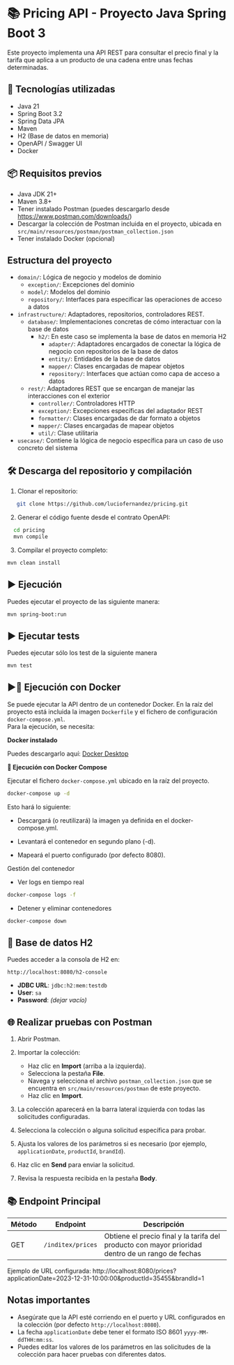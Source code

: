 
# 📚 Pricing API - Proyecto Java Spring Boot 3

Este proyecto implementa una API REST para consultar el precio final y la tarifa que aplica a un producto de una cadena entre unas fechas determinadas.

## 🚀 Tecnologías utilizadas

- Java 21
- Spring Boot 3.2
- Spring Data JPA
- Maven
- H2 (Base de datos en memoria)
- OpenAPI / Swagger UI
- Docker

## 📦 Requisitos previos

- Java JDK 21+
- Maven 3.8+
- Tener instalado Postman (puedes descargarlo desde https://www.postman.com/downloads/)
- Descargar la colección de Postman incluida en el proyecto, ubicada en `src/main/resources/postman/postman_collection.json`
- Tener instalado Docker (opcional)

## Estructura del proyecto


* `domain/`: Lógica de negocio y modelos de dominio  
    * `exception/`: Excepciones del dominio
    * `model/`: Modelos del dominio
    * `repository/`: Interfaces para especificar las operaciones de acceso a datos
* `infrastructure/`: Adaptadores, repositorios, controladores REST.  
    * `database/`: Implementaciones concretas de cómo interactuar con la base de datos
        * `h2/`: En este caso se implementa la base de datos en memoria H2  
			* `adapter/`: Adaptadores encargados de conectar la lógica de negocio con repositorios de la base de datos
			* `entity/`: Entidades de la base de datos
			* `mapper/`: Clases encargadas de mapear objetos
			* `repository/`: Interfaces que actúan como capa de acceso a datos
    * `rest/`: Adaptadores REST que se encargan de manejar las interacciones con el exterior
		* `controller/`: Controladores HTTP
		* `exception/`: Excepciones específicas del adaptador REST
		* `formatter/`: Clases encargadas de dar formato a objetos
		* `mapper/`: Clases encargadas de mapear objetos
		* `util/`: Clase utilitaria
* `usecase/`: Contiene la lógica de negocio específica para un caso de uso concreto del sistema  


## 🛠️ Descarga del repositorio y compilación

1. Clonar el repositorio:
   
```bash
   git clone https://github.com/luciofernandez/pricing.git
```
 
2. Generar el código fuente desde el contrato OpenAPI:

```bash
  cd pricing
  mvn compile
```

3. Compilar el proyecto completo:

```bash
mvn clean install
```
   

## ▶️ Ejecución

Puedes ejecutar el proyecto de las siguiente manera:

```bash
mvn spring-boot:run
```

## ▶️ Ejecutar tests

Puedes ejecutar sólo los test de la siguiente manera

```bash
mvn test
```

## ▶️🐳 Ejecución con Docker

Se puede ejecutar la API dentro de un contenedor Docker. 
En la raíz del proyecto está incluida la imagen `Dockerfile` y el fichero de configuración `docker-compose.yml`.  
Para la ejecución, se necesita:

 **Docker instalado**
  
Puedes descargarlo aquí: [Docker Desktop](https://www.docker.com/products/docker-desktop)
  
 **🐙 Ejecución con Docker Compose**

Ejecutar el fichero `docker-compose.yml` ubicado en la raíz del proyecto.

```bash
docker-compose up -d
```

Esto hará lo siguiente:

- Descargará (o reutilizará) la imagen ya definida en el docker-compose.yml.

- Levantará el contenedor en segundo plano (-d).

- Mapeará el puerto configurado (por defecto 8080).

Gestión del contenedor
* Ver logs en tiempo real

```bash
docker-compose logs -f
```

* Detener y eliminar contenedores

```bash
docker-compose down
```

## 🧪 Base de datos H2

Puedes acceder a la consola de H2 en:

```
http://localhost:8080/h2-console
```

- **JDBC URL**: `jdbc:h2:mem:testdb`
- **User**: `sa`
- **Password**: *(dejar vacío)*

## 🌐 Realizar pruebas con Postman

1. Abrir Postman.

2. Importar la colección:
   - Haz clic en **Import** (arriba a la izquierda).
   - Selecciona la pestaña **File**.
   - Navega y selecciona el archivo `postman_collection.json` que se encuentra en `src/main/resources/postman` de este proyecto.
   - Haz clic en **Import**.

3. La colección aparecerá en la barra lateral izquierda con todas las solicitudes configuradas.

4. Selecciona la colección o alguna solicitud específica para probar.

5. Ajusta los valores de los parámetros si es necesario (por ejemplo, `applicationDate`, `productId`, `brandId`).

6. Haz clic en **Send** para enviar la solicitud.

7. Revisa la respuesta recibida en la pestaña **Body**.

## 📚 Endpoint Principal

| Método | Endpoint                            | Descripción                                      														    |  
|--------|---------------------|---------------------------------------------------------------------------------------------------------------------------------|  
| GET    | `/inditex/prices`                   | Obtiene el precio final y la tarifa del producto con mayor prioridad dentro de un rango de fechas |

Ejemplo de URL configurada:
http://localhost:8080/prices?applicationDate=2023-12-31-10:00:00&productId=35455&brandId=1

## Notas importantes

- Asegúrate que la API esté corriendo en el puerto y URL configurados en la colección (por defecto `http://localhost:8080`).
- La fecha `applicationDate` debe tener el formato ISO 8601 `yyyy-MM-ddTHH:mm:ss`.
- Puedes editar los valores de los parámetros en las solicitudes de la colección para hacer pruebas con diferentes datos.